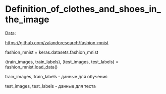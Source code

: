 # Definition_of_clothes_and_shoes_in_the_image

Data:

https://github.com/zalandoresearch/fashion-mnist

fashion_mnist = keras.datasets.fashion_mnist

(train_images, train_labels), (test_images, test_labels) = fashion_mnist.load_data()   

train_images, train_labels - данные для обучения

test_images, test_labels - данные для теста
